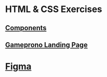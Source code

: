 # HTML & CSS Exercises

## [Components](https://workprompt.github.io/frontend/html-and-css/components/)

## [Gameprono Landing Page](https://workprompt.github.io/frontend/html-and-css/landing-page/)
# [Figma](https://www.figma.com/file/i7AnOSr74URmrcjNO4Sxvz/exo-kit-design-system-for-figma?node-id=305%3A40)

